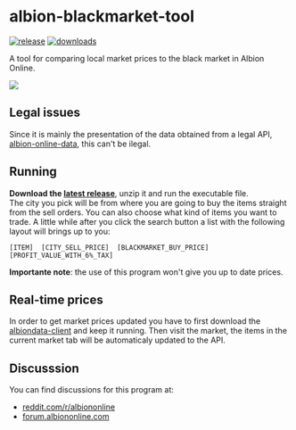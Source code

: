 # albion-blackmarket-tool
[![release](https://img.shields.io/github/v/release/felipelincoln/albion-blackmarket-tool)](https://github.com/felipelincoln/albion-blackmarket-tool/releases/latest)
[![downloads](https://img.shields.io/github/downloads/felipelincoln/albion-blackmarket-tool/total)](https://github.com/felipelincoln/albion-blackmarket-tool/releases)

A tool for comparing local market prices to the black market in Albion Online. 

![](https://raw.githubusercontent.com/felipelincoln/albion-blackmarket-tool/master/img/screenshot.png)

## Legal issues
Since it is mainly the presentation of the data obtained from a legal API, [albion-online-data](https://www.albion-online-data.com/), this can't be ilegal.

## Running

**Download the [latest release](https://github.com/felipelincoln/albion-blackmarket-tool/releases/latest)**, unzip it and run the executable file.  
The city you pick will be from where you are going to buy the items straight from the sell orders. You can also choose what kind of items you want to trade.
A little while after you click the search button a list with the following layout will brings up to you:

``
[ITEM]  [CITY_SELL_PRICE]  [BLACKMARKET_BUY_PRICE]   [PROFIT_VALUE_WITH_6%_TAX]
``

**Importante note**: the use of this program won't give you up to date prices.

## Real-time prices
In order to get market prices updated you have to first download the [albiondata-client](https://github.com/BroderickHyman/albiondata-client/releases) and keep it running. Then visit the market, the items in the current market tab will be automaticaly updated to the API.


## Discusssion
You can find discussions for this program at:
- [reddit.com/r/albiononline](https://www.reddit.com/r/albiononline/comments/fcxg0t/albionblackmarkettool_a_tool_for_comparing_local/)
- [forum.albiononline.com](https://forum.albiononline.com/index.php/Thread/124763-albion-blackmarket-tool-a-tool-for-comparing-local-market-prices-to-the-black-ma/)
